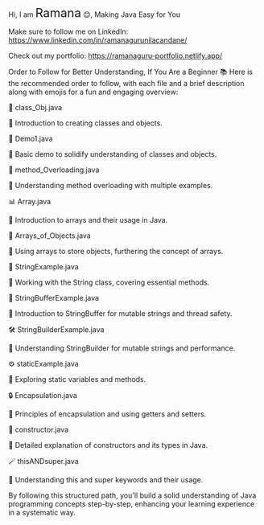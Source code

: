 
Hi, I am <span style="font-size:24px;">Ramana</span> 😊, Making Java Easy for You

Make sure to follow me on LinkedIn:   https://www.linkedin.com/in/ramanagurunilacandane/

Check out my portfolio:  https://ramanaguru-portfolio.netlify.app/
 
Order to Follow for Better Understanding, If You Are a Beginner 📚
Here is the recommended order to follow, with each file and a brief description along with emojis for a fun and engaging overview:

📝 class_Obj.java

📌 Introduction to creating classes and objects.

🧩 Demo1.java

📌 Basic demo to solidify understanding of classes and objects.

🔄 method_Overloading.java

📌 Understanding method overloading with multiple examples.

📊 Array.java

📌 Introduction to arrays and their usage in Java.

🧺 Arrays_of_Objects.java

📌 Using arrays to store objects, furthering the concept of arrays.

🧵 StringExample.java

📌 Working with the String class, covering essential methods.

🧶 StringBufferExample.java

📌 Introduction to StringBuffer for mutable strings and thread safety.

🛠️ StringBuilderExample.java

📌 Understanding StringBuilder for mutable strings and performance.

⚙️ staticExample.java

📌 Exploring static variables and methods.

🔒 Encapsulation.java

📌 Principles of encapsulation and using getters and setters.

🚧 constructor.java

📌 Detailed explanation of constructors and its types in Java.

🪄 thisANDsuper.java

📌 Understanding this and super keywords and their usage.










By following this structured path, you'll build a solid understanding of Java programming concepts step-by-step, enhancing your learning experience in a systematic way.
